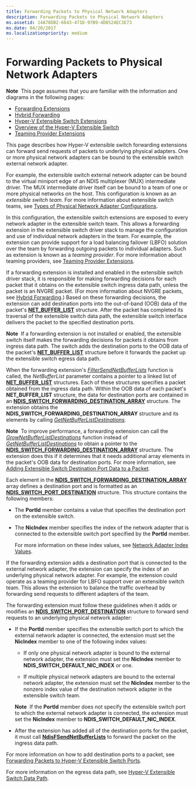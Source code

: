 ```yaml
---
title: Forwarding Packets to Physical Network Adapters
description: Forwarding Packets to Physical Network Adapters
ms.assetid: 14A78DB2-6643-471D-97B9-4D8524EC3E73
ms.date: 04/20/2017
ms.localizationpriority: medium
---
```


# Forwarding Packets to Physical Network Adapters


**Note**  This page assumes that you are familiar with the information and diagrams in the following pages:
-   [Forwarding Extensions](forwarding-extensions.md)
-   [Hybrid Forwarding](hybrid-forwarding.md)
-   [Hyper-V Extensible Switch Extensions](hyper-v-extensible-switch-extensions.md)
-   [Overview of the Hyper-V Extensible Switch](overview-of-the-hyper-v-extensible-switch.md)
-   [Teaming Provider Extensions](teaming-provider-extensions.md)

 

This page describes how Hyper-V extensible switch forwarding extensions can forward send requests of packets to underlying physical adapters. One or more physical network adapters can be bound to the extensible switch external network adapter.

For example, the extensible switch external network adapter can be bound to the virtual miniport edge of an NDIS multiplexer (MUX) intermediate driver. The MUX intermediate driver itself can be bound to a team of one or more physical networks on the host. This configuration is known as an *extensible switch team*. For more information about extensible switch teams, see [Types of Physical Network Adapter Configurations](types-of-physical-network-adapter-configurations.md).

In this configuration, the extensible switch extensions are exposed to every network adapter in the extensible switch team. This allows a forwarding extension in the extensible switch driver stack to manage the configuration and use of individual network adapters in the team. For example, the extension can provide support for a load balancing failover (LBFO) solution over the team by forwarding outgoing packets to individual adapters. Such as extension is known as a *teaming provider*. For more information about teaming providers, see [Teaming Provider Extensions](teaming-provider-extensions.md).

If a forwarding extension is installed and enabled in the extensible switch driver stack, it is responsible for making forwarding decisions for each packet that it obtains on the extensible switch ingress data path, unless the packet is an NVGRE packet. (For more information about NVGRE packets, see [Hybrid Forwarding](hybrid-forwarding.md).) Based on these forwarding decisions, the extension can add destination ports into the out-of-band (OOB) data of the packet's [**NET\_BUFFER\_LIST**](https://docs.microsoft.com/windows-hardware/drivers/ddi/content/ndis/ns-ndis-_net_buffer_list) structure. After the packet has completed its traversal of the extensible switch data path, the extensible switch interface delivers the packet to the specified destination ports.

**Note**  If a forwarding extension is not installed or enabled, the extensible switch itself makes the forwarding decisions for packets it obtains from ingress data path. The switch adds the destination ports to the OOB data of the packet's [**NET\_BUFFER\_LIST**](https://docs.microsoft.com/windows-hardware/drivers/ddi/content/ndis/ns-ndis-_net_buffer_list) structure before it forwards the packet up the extensible switch egress data path.

 

When the forwarding extension's [*FilterSendNetBufferLists*](https://docs.microsoft.com/windows-hardware/drivers/ddi/content/ndis/nc-ndis-filter_send_net_buffer_lists) function is called, the *NetBufferList* parameter contains a pointer to a linked list of [**NET\_BUFFER\_LIST**](https://docs.microsoft.com/windows-hardware/drivers/ddi/content/ndis/ns-ndis-_net_buffer_list) structures. Each of these structures specifies a packet obtained from the ingress data path. Within the OOB data of each packet's **NET\_BUFFER\_LIST** structure, the data for destination ports are contained in an [**NDIS\_SWITCH\_FORWARDING\_DESTINATION\_ARRAY**](https://docs.microsoft.com/windows-hardware/drivers/ddi/content/ndis/ns-ndis-_ndis_switch_forwarding_destination_array) structure. The extension obtains the **NDIS\_SWITCH\_FORWARDING\_DESTINATION\_ARRAY** structure and its elements by calling [*GetNetBufferListDestinations*](https://docs.microsoft.com/windows-hardware/drivers/ddi/content/ndis/nc-ndis-ndis_switch_get_net_buffer_list_destinations).

**Note**  To improve performance, a forwarding extension can call the [*GrowNetBufferListDestinations*](https://docs.microsoft.com/windows-hardware/drivers/ddi/content/ndis/nc-ndis-ndis_switch_grow_net_buffer_list_destinations) function instead of [*GetNetBufferListDestinations*](https://docs.microsoft.com/windows-hardware/drivers/ddi/content/ndis/nc-ndis-ndis_switch_get_net_buffer_list_destinations) to obtain a pointer to the [**NDIS\_SWITCH\_FORWARDING\_DESTINATION\_ARRAY**](https://docs.microsoft.com/windows-hardware/drivers/ddi/content/ndis/ns-ndis-_ndis_switch_forwarding_destination_array) structure. The extension does this if it determines that it needs additional array elements in the packet's OOB data for destination ports. For more information, see [Adding Extensible Switch Destination Port Data to a Packet](adding-extensible-switch-destination-port-data-to-a-packet.md).

 

Each element in the [**NDIS\_SWITCH\_FORWARDING\_DESTINATION\_ARRAY**](https://docs.microsoft.com/windows-hardware/drivers/ddi/content/ndis/ns-ndis-_ndis_switch_forwarding_destination_array) array defines a destination port and is formatted as an [**NDIS\_SWITCH\_PORT\_DESTINATION**](https://docs.microsoft.com/windows-hardware/drivers/ddi/content/ndis/ns-ndis-_ndis_switch_port_destination) structure. This structure contains the following members:

-   The **PortId** member contains a value that specifies the destination port on the extensible switch.

-   The **NicIndex** member specifies the index of the network adapter that is connected to the extensible switch port specified by the **PortId** member.

    For more information on these index values, see [Network Adapter Index Values](network-adapter-index-values.md).

If the forwarding extension adds a destination port that is connected to the external network adapter, the extension can specify the index of an underlying physical network adapter. For example, the extension could operate as a teaming provider for LBFO support over an extensible switch team. This allows the extension to balance the traffic overhead by forwarding send requests to different adapters of the team.

The forwarding extension must follow these guidelines when it adds or modifies an [**NDIS\_SWITCH\_PORT\_DESTINATION**](https://docs.microsoft.com/windows-hardware/drivers/ddi/content/ndis/ns-ndis-_ndis_switch_port_destination) structure to forward send requests to an underlying physical network adapter:

-   If the **PortId** member specifies the extensible switch port to which the external network adapter is connected, the extension must set the **NicIndex** member to one of the following index values:

    -   If only one physical network adapter is bound to the external network adapter, the extension must set the **NicIndex** member to **NDIS\_SWITCH\_DEFAULT\_NIC\_INDEX** or one.

    -   If multiple physical network adapters are bound to the external network adapter, the extension must set the **NicIndex** member to the nonzero index value of the destination network adapter in the extensible switch team.

    **Note**  If the **PortId** member does not specify the extensible switch port to which the external network adapter is connected, the extension must set the **NicIndex** member to **NDIS\_SWITCH\_DEFAULT\_NIC\_INDEX**.

     

-   After the extension has added all of the destination ports for the packet, it must call [**NdisFSendNetBufferLists**](https://docs.microsoft.com/windows-hardware/drivers/ddi/content/ndis/nf-ndis-ndisfsendnetbufferlists) to forward the packet on the ingress data path.

For more information on how to add destination ports to a packet, see [Forwarding Packets to Hyper-V Extensible Switch Ports](forwarding-packets-to-hyper-v-extensible-switch-ports.md).

For more information on the egress data path, see [Hyper-V Extensible Switch Data Path](hyper-v-extensible-switch-data-path.md).

 

 





